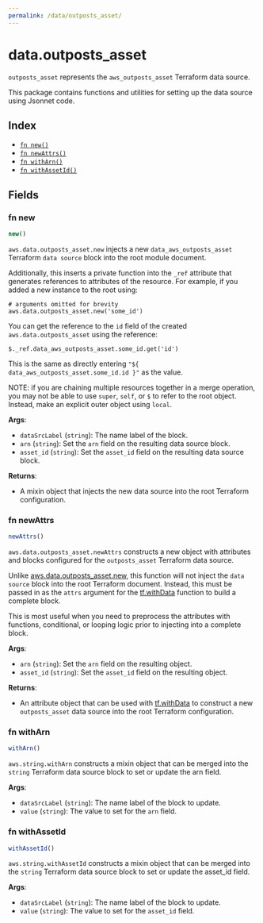 ```yaml
---
permalink: /data/outposts_asset/
---
```


# data.outposts_asset

`outposts_asset` represents the `aws_outposts_asset` Terraform data source.



This package contains functions and utilities for setting up the data source using Jsonnet code.


## Index

* [`fn new()`](#fn-new)
* [`fn newAttrs()`](#fn-newattrs)
* [`fn withArn()`](#fn-witharn)
* [`fn withAssetId()`](#fn-withassetid)

## Fields

### fn new

```ts
new()
```


`aws.data.outposts_asset.new` injects a new `data_aws_outposts_asset` Terraform `data source`
block into the root module document.

Additionally, this inserts a private function into the `_ref` attribute that generates references to attributes of the
resource. For example, if you added a new instance to the root using:

    # arguments omitted for brevity
    aws.data.outposts_asset.new('some_id')

You can get the reference to the `id` field of the created `aws.data.outposts_asset` using the reference:

    $._ref.data_aws_outposts_asset.some_id.get('id')

This is the same as directly entering `"${ data_aws_outposts_asset.some_id.id }"` as the value.

NOTE: if you are chaining multiple resources together in a merge operation, you may not be able to use `super`, `self`,
or `$` to refer to the root object. Instead, make an explicit outer object using `local`.

**Args**:
  - `dataSrcLabel` (`string`): The name label of the block.
  - `arn` (`string`): Set the `arn` field on the resulting data source block.
  - `asset_id` (`string`): Set the `asset_id` field on the resulting data source block.

**Returns**:
- A mixin object that injects the new data source into the root Terraform configuration.


### fn newAttrs

```ts
newAttrs()
```


`aws.data.outposts_asset.newAttrs` constructs a new object with attributes and blocks configured for the `outposts_asset`
Terraform data source.

Unlike [aws.data.outposts_asset.new](#fn-new), this function will not inject the `data source`
block into the root Terraform document. Instead, this must be passed in as the `attrs` argument for the
[tf.withData](https://github.com/tf-libsonnet/core/tree/main/docs#fn-withdata) function to build a complete block.

This is most useful when you need to preprocess the attributes with functions, conditional, or looping logic prior to
injecting into a complete block.

**Args**:
  - `arn` (`string`): Set the `arn` field on the resulting object.
  - `asset_id` (`string`): Set the `asset_id` field on the resulting object.

**Returns**:
  - An attribute object that can be used with [tf.withData](https://github.com/tf-libsonnet/core/tree/main/docs#fn-withdata) to construct a new `outposts_asset` data source into the root Terraform configuration.


### fn withArn

```ts
withArn()
```

`aws.string.withArn` constructs a mixin object that can be merged into the `string`
Terraform data source block to set or update the arn field.



**Args**:
  - `dataSrcLabel` (`string`): The name label of the block to update.
  - `value` (`string`): The value to set for the `arn` field.


### fn withAssetId

```ts
withAssetId()
```

`aws.string.withAssetId` constructs a mixin object that can be merged into the `string`
Terraform data source block to set or update the asset_id field.



**Args**:
  - `dataSrcLabel` (`string`): The name label of the block to update.
  - `value` (`string`): The value to set for the `asset_id` field.
